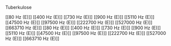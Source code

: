 Tuberkulose

[[80 Hz (E)]]
[[400 Hz (E)]]
[[730 Hz (E)]]
[[900 Hz (E)]]
[[5110 Hz (E)]]
[[47500 Hz (E)]]
[[97500 Hz (E)]]
[[222700 Hz (E)]]
[[527000 Hz (E)]]
[[663710 Hz (E)]]
[[80 Hz (E)]]
[[400 Hz (E)]]
[[730 Hz (E)]]
[[900 Hz (E)]]
[[5110 Hz (E)]]
[[47500 Hz (E)]]
[[97500 Hz (E)]]
[[222700 Hz (E)]]
[[527000 Hz (E)]]
[[663710 Hz (E)]]